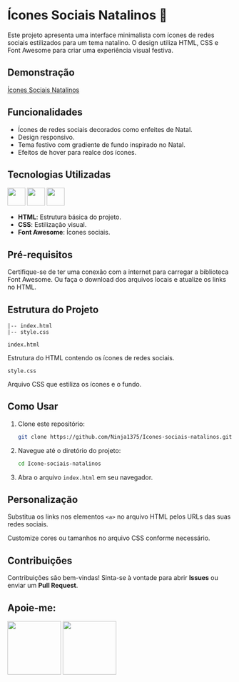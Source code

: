 # Ícones Sociais Natalinos 🎄

Este projeto apresenta uma interface minimalista com ícones de redes sociais estilizados para um tema natalino. O design utiliza HTML, CSS e Font Awesome para criar uma experiência visual festiva.

## Demonstração

[Ícones Sociais Natalinos](https://ninja1375.github.io/Icones-sociais-natalinos/)
## Funcionalidades

- Ícones de redes sociais decorados como enfeites de Natal.
- Design responsivo.
- Tema festivo com gradiente de fundo inspirado no Natal.
- Efeitos de hover para realce dos ícones.

## Tecnologias Utilizadas

<a href="https://programartudo.blogspot.com/2024/11/html-tudo-o-que-precisa-para-comecar.html" target="_blank"><img loading="lazy" src="https://cdn.jsdelivr.net/gh/devicons/devicon/icons/html5/html5-original.svg" width="40" height="40"/></a> 
<a href="https://programartudo.blogspot.com/2024/11/css-como-dar-estilo-ao-teu-website.html" target="_blank"><img loading="lazy" src="https://cdn.jsdelivr.net/gh/devicons/devicon/icons/css3/css3-original.svg" width="40" height="40"/></a> 
<a href="https://fontawesome.com/" target="_blank"><img loading="lazy" src="https://upload.wikimedia.org/wikipedia/commons/5/5f/Font_Awesome_logomark_blue.svg" width="40" height="40"/></a>
- **HTML**: Estrutura básica do projeto.
- **CSS**: Estilização visual.
- **Font Awesome**: Ícones sociais.

## Pré-requisitos

Certifique-se de ter uma conexão com a internet para carregar a biblioteca Font Awesome. Ou faça o download dos arquivos locais e atualize os links no HTML.

## Estrutura do Projeto

```plaintext
|-- index.html
|-- style.css
```

`index.html`

Estrutura do HTML contendo os ícones de redes sociais.

`style.css`

Arquivo CSS que estiliza os ícones e o fundo.

## Como Usar

1. Clone este repositório:

   ```bash
   git clone https://github.com/Ninja1375/Icones-sociais-natalinos.git
   ```

2. Navegue até o diretório do projeto:

   ```bash
   cd Icone-sociais-natalinos
   ```

3. Abra o arquivo `index.html` em seu navegador.

## Personalização

Substitua os links nos elementos `<a>` no arquivo HTML pelos URLs das suas redes sociais.

Customize cores ou tamanhos no arquivo CSS conforme necessário.

## Contribuições

Contribuições são bem-vindas! Sinta-se à vontade para abrir **Issues** ou enviar um **Pull Request**.

## Apoie-me:
<a href="https://buymeacoffee.com/antonio13" target="_blank"><img loading="lazy" src="https://img.buymeacoffee.com/button-api/?text=Buy%20me%20a%20coffee&emoji=&slug=seu_nome_de_usuario&button_colour=FFDD00&font_colour=000000&font_family=Cookie&outline_colour=000000&coffee_colour=ffffff" width="120" height="120"></a>  <a href="https://www.paypal.com/donate/?hosted_button_id=DN574F28FYUNG" target="_blank"><img loading="lazy" src="https://upload.wikimedia.org/wikipedia/commons/b/b5/PayPal.svg" width="120" height="120"></a>
